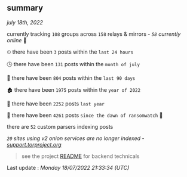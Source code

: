 
## summary
_july 18th, 2022_

currently tracking `108` groups across `158` relays & mirrors - _`58` currently online_ 📡

⏲ there have been `3` posts within the `last 24 hours`

🕓 there have been `131` posts within the `month of july`

📅 there have been `804` posts within the `last 90 days`

🏚 there have been `1975` posts within the `year of 2022`

🚀 there have been `2252` posts `last year`

🦕 there have been `4261` posts `since the dawn of ransomwatch` 🐣

there are `52` custom parsers indexing posts

_`20` sites using v2 onion services are no longer indexed - [support.torproject.org](https://support.torproject.org/onionservices/v2-deprecation/)_

> see the project [README](https://github.com/jmousqueton/ransomwatch#readme) for backend technicals



Last update : _Monday 18/07/2022 21:33:34 (UTC)_

